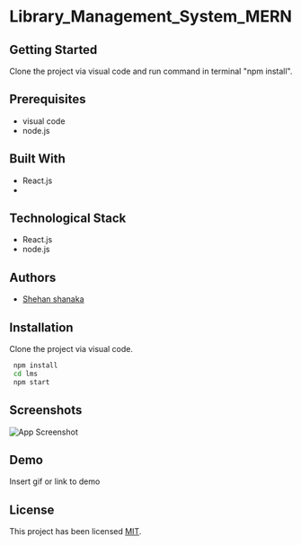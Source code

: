 # Library_Management_System_MERN

## Getting Started

Clone the project via visual code and run command in terminal "npm install".

## Prerequisites

+ visual code
+ node.js


## Built With

+ React.js
+ 

## Technological Stack

- React.js
- node.js
## Authors

- [Shehan shanaka](https://github.com/shehancshanaka)

  
## Installation

Clone the project via visual code.

```bash
 npm install 
 cd lms
 npm start
```
    
## Screenshots

![App Screenshot](https://via.placeholder.com/468x300?text=App+Screenshot+Here)

  
## Demo

Insert gif or link to demo
## License

This project has been licensed [MIT](License).

  
